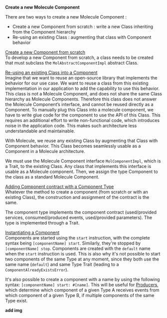 **Create a new Molecule Component**

There are two ways to create a new Molecule Component :
- Create a new Component from scratch : write a new Class inheriting from the Component hierarchy
- Re-using an existing Class : augmenting that class with Component behavior

[Create a new Component from scratch](https://github.com/OpenSmock/Molecule/wiki/Tutorial-:-Create-a-new-Molecule-Component#create-a-new-component-from-scratch) \
To develop a new Component from scratch, a class needs to be created that must subclass the `MolAbstractComponentImpl` abstract Class.

[Re-using an existing Class into a Component](https://github.com/OpenSmock/Molecule/wiki/Tutorial-:-Create-a-new-Molecule-Component#re-using-an-existing-class-into-a-component) \
Imagine that we want to reuse an open-source library that implements the behavior for our use case. We want to reuse a class from this existing implementation in our application to add the capability to use this behavior. This class is not a Molecule Component, and does not share the same Class hierarchy as Molecule Components. Therefore this class does not answer the Molecule Component’s interface, and cannot be reused directly as a Component. To manually plug this Class into a molecule component, we have to write glue code for the component to use the API of this Class. This requires an additional effort to write non-functional code, which introduces noise in the application code. This makes such architecture less understandable and maintainable.

With Molecule, we reuse any existing Class by augmenting that Class with Component behavior. This Class becomes seamlessly usable as a Component in a Molecule architecture.

We must use the Molecule Component interface `MolComponentImpl`, which is a Trait, to the existing Class. Any class that implements this interface is usable as a Molecule component. Then, we assign the type Component to the class as a standard Molecule Component.

[Adding Component contract with a Component Type](https://github.com/OpenSmock/Molecule/wiki/Tutorial-:-Create-a-new-Molecule-Component#adding-component-contract-with-a-component-type) \
Whatever the method to create a component (from scratch or with an existing Class), the construction and assignment of the contract is the same.

The component type implements the component contract (used/provided services, consumed/produced events, used/provided parameters). The type is implemented through a Trait.

[Instantiating a Component](https://github.com/OpenSmock/Molecule/wiki/Tutorial-:-Create-a-new-Molecule-Component#instantiating-a-component) \
Components are started using the `start` instruction, with the complete syntax being `[componentName] start`.
Similarly, they're stopped by `[componentName] stop`.
Components are created with the `default` name when the `start` instruction is used.
This is also why it's not possible to start two components of the same Type at any moment, since they both use the same name (`default`) and same Type Trait (leading to a `ComponentAlreadyExistsError`).

It's also possible to create a component with a name by using the following syntax: `[componentName] start: #[name]`.
This will be useful for [Producers](), which determine which component of a given Type A receives events from which component of a given Type B, if multiple components of the same Type exist.

**add img**
